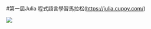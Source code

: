 #第一屆Julia 程式語言學習馬拉松(https://julia.cupoy.com/)

![](https://upload.wikimedia.org/wikipedia/commons/thumb/6/69/Julia_prog_language.svg/220px-Julia_prog_language.svg.png)
